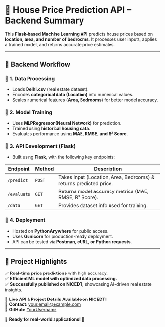 # 🏡 House Price Prediction API – Backend Summary  

This **Flask-based Machine Learning API** predicts house prices based on **location, area, and number of bedrooms**. It processes user inputs, applies a trained model, and returns accurate price estimates.  

---

## 🚀 Backend Workflow  

### 🔹 **1. Data Processing**  
- Loads **Delhi.csv** (real estate dataset).  
- Encodes **categorical data (Location)** into numerical values.  
- Scales numerical features (**Area, Bedrooms**) for better model accuracy.  

### 🔹 **2. Model Training**  
- Uses **MLPRegressor (Neural Network)** for prediction.  
- Trained using **historical housing data**.  
- Evaluates performance using **MAE, RMSE, and R² Score**.  

### 🔹 **3. API Development (Flask)**  
- Built using **Flask**, with the following key endpoints:  

| **Endpoint** | **Method** | **Description** |
|-------------|------------|----------------|
| `/predict` | `POST` | Takes input (Location, Area, Bedrooms) & returns predicted price. |
| `/evaluate` | `GET` | Returns model accuracy metrics (MAE, RMSE, R² Score). |
| `/data` | `GET` | Provides dataset info used for training. |

### 🔹 **4. Deployment**  
- Hosted on **PythonAnywhere** for public access.  
- Uses **Gunicorn** for production-ready deployment.  
- API can be tested via **Postman, cURL, or Python requests**.  

---

## 🎉 Project Highlights  
✅ **Real-time price predictions** with high accuracy.  
✅ **Efficient ML model with optimized data processing.**  
✅ **Successfully published on NICEDT**, showcasing AI-driven real estate insights.  

🔗 **Live API & Project Details Available on NICEDT!**  
📧 **Contact:** your.email@example.com  
🔗 **GitHub:** [YourUsername](https://github.com/YourUsername)  

🚀 **Ready for real-world applications!** 🎉
